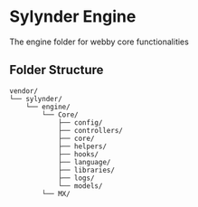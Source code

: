 # Sylynder Engine

The engine folder for webby core functionalities


## Folder Structure

```
vendor/
└── sylynder/
    └── engine/
        └── Core/
            ├── config/
            ├── controllers/
            ├── core/
            ├── helpers/
            ├── hooks/
            ├── language/
            ├── libraries/
            ├── logs/
            └── models/
        └── MX/

```

